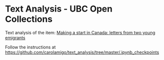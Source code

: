 # Text Analysis - UBC Open Collections

Text analysis of the item: [Making a start in Canada: letters from two young emigrants](https://open.library.ubc.ca/collections/bcbooks/items/1.0222552)

Follow the instructions at https://github.com/carolamigo/text_analysis/tree/master/.ipynb_checkpoints


